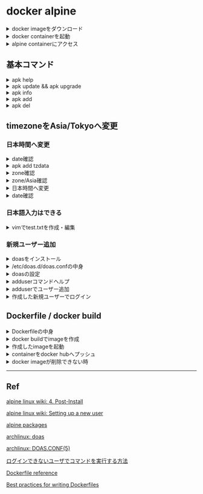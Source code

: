# docker alpine

<details>
<summary>docker imageをダウンロード</summary>

```  PowerShell
docker pull alpine
```

</details>

<details>
<summary>docker containerを起動</summary>

``` PowerShell
docker run -it -d alpine
```

</details>

<details>
<summary>alpine containerにアクセス</summary>

``` PowerShell
docker exec -it alpine sh  
# docker container
/ #
```

</details>


## 基本コマンド

<details>
<summary>apk help</summary>

``` docker container
/ # apk --help
apk-tools 2.12.7, compiled for x86_64.

usage: apk [<OPTIONS>...] COMMAND [<ARGUMENTS>...]

Package installation and removal:
  add        Add packages to WORLD and commit changes
  del        Remove packages from WORLD and commit changes

System maintenance:
  fix        Fix, reinstall or upgrade packages without modifying WORLD
  update     Update repository indexes
  upgrade    Install upgrades available from repositories
  cache      Manage the local package cache

Querying package information:
  info       Give detailed information about packages or repositories
  list       List packages matching a pattern or other criteria
  dot        Render dependencies as graphviz graphs
  policy     Show repository policy for packages
  search     Search for packages by name or description

Repository maintenance:
  index      Create repository index file from packages
  fetch      Download packages from global repositories to a local directory
  manifest   Show checksums of package contents
  verify     Verify package integrity and signature

Miscellaneous:
  audit      Audit system for changes
  stats      Show statistics about repositories and installations
  version    Compare package versions or perform tests on version strings

This apk has coffee making abilities.
```

</details>

<details>
<summary>apk update && apk upgrade</summary>

``` docker container
/ # apk update && apk upgrade
fetch https://dl-cdn.alpinelinux.org/alpine/v3.15/main/x86_64/APKINDEX.tar.gz
fetch https://dl-cdn.alpinelinux.org/alpine/v3.15/community/x86_64/APKINDEX.tar.gz
v3.15.4-138-gcb44b6bacb [https://dl-cdn.alpinelinux.org/alpine/v3.15/main]
v3.15.4-137-gab24a37f18 [https://dl-cdn.alpinelinux.org/alpine/v3.15/community]
OK: 15854 distinct packages available
OK: 6 MiB in 14 packages
```

</details>

<details>
<summary>apk info</summary>

``` docker container
/ # apk info
musl
busybox
alpine-baselayout     
alpine-keys
ca-certificates-bundle
libretls
ssl_client
apk-tools
scanelf
musl-utils
libc-utils
libcrypto1.1
libssl1.1
zlib
```

</details>

<details>
<summary>apk add</summary>

``` docker container
/ # apk add vim
(1/5) Installing xxd (8.2.4836-r0)
(2/5) Installing lua5.3-libs (5.3.6-r1)
(3/5) Installing ncurses-terminfo-base (6.3_p20211120-r0)
(4/5) Installing ncurses-libs (6.3_p20211120-r0)
(5/5) Installing vim (8.2.4836-r0)
Executing busybox-1.34.1-r5.trigger
OK: 35 MiB in 19 packages
```

</details>

<details>
<summary>apk del</summary>

``` docker container
/ # apk del vim
(1/5) Purging vim (8.2.4836-r0)
(2/5) Purging xxd (8.2.4836-r0)
(3/5) Purging lua5.3-libs (5.3.6-r1)
(4/5) Purging ncurses-libs (6.3_p20211120-r0)
(5/5) Purging ncurses-terminfo-base (6.3_p20211120-r0)
Executing busybox-1.34.1-r5.trigger
OK: 6 MiB in 14 packages
```

</details>

## timezoneをAsia/Tokyoへ変更

### 日本時間へ変更

<details>
<summary>date確認</summary>

``` docker container
/ # date
Tue May 17 07:57:26 JST 2022
```

</details>

<details>
<summary>apk add tzdata</summary>

``` docker container
/ # apk add tzdata
(1/1) Installing tzdata (2022a-r0)
Executing busybox-1.34.1-r5.trigger
OK: 38 MiB in 20 packages
```

</details>

<details>
<summary>zone確認</summary>

``` docker container
/ # ls usr/share/zoneinfo/
Africa        Asia          CET           Cuba          Egypt         Factory       GMT+0         HST           Iran          Kwajalein     MST7MDT       Navajo        Poland        Singapore     UTC           Zulu          zone.tab
America       Atlantic      CST6CDT       EET           Eire          GB            GMT-0         Hongkong      Israel        Libya         Mexico        PRC           Portugal      Turkey        Universal     iso3166.tab   zone1970.tab
Antarctica    Australia     Canada        EST           Etc           GB-Eire       GMT0          Iceland       Jamaica       MET           NZ            PST8PDT       ROC           UCT           W-SU          posixrules
Arctic        Brazil        Chile         EST5EDT       Europe        GMT           Greenwich     Indian        Japan         MST           NZ-CHAT       Pacific       ROK           US            WET           right
```

</details>

<details>
<summary>zone/Asia確認</summary>

``` docker container
/ # ls usr/share/zoneinfo/Asia/
Aden           Ashgabat       Bangkok        Chita          Damascus       Gaza           Irkutsk        Kamchatka      Kolkata        Macau          Novokuznetsk   Pyongyang      Saigon         Srednekolymsk  Thimbu         Ulan_Bator     Yangon
Almaty         Ashkhabad      Barnaul        Choibalsan     Dhaka          Harbin         Istanbul       Karachi        Krasnoyarsk    Magadan        Novosibirsk    Qatar          Sakhalin       Taipei         Thimphu        Urumqi         Yekaterinburg
Amman          Atyrau         Beirut         Chongqing      Dili           Hebron         Jakarta        Kashgar        Kuala_Lumpur   Makassar       Omsk           Qostanay       Samarkand      Tashkent       Tokyo          Ust-Nera       Yerevan
Anadyr         Baghdad        Bishkek        Chungking      Dubai          Ho_Chi_Minh    Jayapura       Kathmandu      Kuching        Manila         Oral           Qyzylorda      Seoul          Tbilisi        Tomsk          Vientiane
Aqtau          Bahrain        Brunei         Colombo        Dushanbe       Hong_Kong      Jerusalem      Katmandu       Kuwait         Muscat         Phnom_Penh     Rangoon        Shanghai       Tehran         Ujung_Pandang  Vladivostok
Aqtobe         Baku           Calcutta       Dacca          Famagusta      Hovd           Kabul          Khandyga       Macao          Nicosia        Pontianak      Riyadh         Singapore      Tel_Aviv       Ulaanbaatar    Yakutsk
```

</details>

<details>
<summary>日本時間へ変更</summary>

``` docker container
/ # cp usr/share/zoneinfo/Asia/Tokyo etc/localtime
```

</details>

<details>
<summary>date確認</summary>

``` docker container
/ # date
Tue May 17 08:07:25 JST 2022
```

</details>

### 日本語入力はできる

<details>
<summary>vimでtest.txtを作成・編集</summary>

``` docker container
/ # cd
~ # vim test.txt
~ # cat test.txt
あいうえお
かきくけこ
さしすせそ
たちつてと
なにぬねの
はひふへほ
まみむめも
やゆよ
らりるれろ
わをん
```

</details>

### 新規ユーザー追加

<details>
<summary>doasをインストール</summary>

``` docker container
/ # apk add doas
(1/1) Installing doas (6.8.1-r7)
Executing doas-6.8.1-r7.post-install
 * Your configuration in /etc/doas.conf was migrated to
 * /etc/doas.d/doas.conf and a symlink was installed in its
 * place.  For more information about the new doas configuration
 * directory, consult doas.d(5).
Executing busybox-1.34.1-r5.trigger
OK: 9 MiB in 16 packages
```

</details>

<details>
<summary>/etc/doas.d/doas.confの中身</summary>

``` docker container /etc/doas.d/doas.conf
# This file is actually located at /etc/doas.d/doas.conf, and reflects
# the system doas configuration.  It may have been migrated from its
# previous location, /etc/doas.conf, automatically.
```

</details>

<details>
<summary>doasの設定</summary>

``` docker container
echo -e "permit nopass :wheel\npermit nopass :wheel as root cmd /usr/bin/*\n" >> /etc/doas.d/doas.conf && \
chown -c root:root /etc/doas.d/doas.conf && \
chmod -c 0400 /etc/doas.d/doas.conf && \
doas -C /etc/doas.d/doas.conf && echo "config ok" || echo "config error"
config ok
```

</details>

<details>
<summary>adduserコマンドヘルプ</summary>

``` docker container
/ # adduser --help
BusyBox v1.34.1 (2022-04-04 10:19:27 UTC) multi-call binary.

Usage: adduser [OPTIONS] USER [GROUP]

Create new user, or add USER to GROUP

        -h DIR          Home directory
        -g GECOS        GECOS field
        -s SHELL        Login shell
        -G GRP          Group
        -S              Create a system user
        -D              Don't assign a password
        -H              Don't create home directory
        -u UID          User id
        -k SKEL         Skeleton directory (/etc/skel)
```

</details>

<details>
<summary>adduserでユーザー追加</summary>

``` docker container
USER=docker_alpine
UID=1000

adduser \
    -D \
    -S \
    -s /bin/sh \
    -u $UID \
    -G wheel \
    -g $USER \
    $USER
su $USER
whoami
```

</details>

<details>
<summary>作成した新規ユーザーでログイン</summary>

``` docker container
/ # exit

# PowerShell
$ docker exec -it -u [new_username] alpine sh
/ $
```

</details>


## Dockerfile / docker build

<details>
<summary>Dockerfileの中身</summary>


``` Dockerfile
FROM alpine:latest

RUN apk update && apk upgrade && \
    apk add tzdata vim doas && \
    cp usr/share/zoneinfo/Asia/Tokyo etc/localtime && \
    echo -e "permit nopass :wheel\npermit nopass :wheel as root cmd /usr/bin/*\n" >> /etc/doas.d/doas.conf && \
    chown -c root:root /etc/doas.d/doas.conf && \
    chmod -c 0400 /etc/doas.d/doas.conf && \
    doas -C /etc/doas.d/doas.conf && echo "config ok" || echo "config error" && \
    USER=docker_alpine && UID=1000 && \
    adduser \
        -D \
        -S \
        -s /bin/sh \
        -u $UID \
        -G wheel \
        -g $USER \
        $USER
```

</details>

<details>
<summary>docker buildでimageを作成</summary>

``` PowerShell
$ docker build --no-cache -t enginearn/alpine:latest -f ./Dockerfile .
[+] Building 11.1s (6/6) FINISHED
 => [internal] load build definition from Dockerfile                                                                                                                                                                                                                         0.1s 
 => => transferring dockerfile: 638B                                                                                                                                                                                                                                         0.0s 
 => [internal] load .dockerignore                                                                                                                                                                                                                                            0.0s 
 => => transferring context: 2B                                                                                                                                                                                                                                              0.0s 
 => [internal] load metadata for docker.io/library/alpine:latest                                                                                                                                                                                                             0.0s 
 => CACHED [1/2] FROM docker.io/library/alpine:latest                                                                                                                                                                                                                        0.0s 
 => [2/2] RUN apk update && apk upgrade &&     apk add tzdata vim doas                                                                                                                                                                                                       9.0s 
 => exporting to image                                                                                                                                                                                                                                                       1.7s 
 => => exporting layers                                                                                                                                                                                                                                                      1.7s 
 => => writing image sha256:fbcef02be9214dbf1bc641307861437161e0cfc2fe07303a12f7b373dd0957c2                                                                                                                                                                                 0.0s
 => => naming to docker.io/enginearn/alpine:latest
 $ docker images
 REPOSITORY                   TAG         IMAGE ID       CREATED         SIZE  
enginearn/alpine             latest      fbcef02be921   5 minutes ago   39.4MB
```

</details>

<details>
<summary>作成したimageを起動</summary>

``` PowerShell
$ docker run -it -d --name alpine enginearn/alpine
$ docker exec -it -u docker_alpine alpine sh
/ $

```

</details>

<details>
<summary>containerをdocker hubへプッシュ</summary>

まずはdocker hub上でRepositoryを作成しておく

``` PowerShell
$ docker commit 4552f804710d enginearn/alpine-latest-jst
$ docker tag <IMAGE ID> enginearn/alpine-latest-jst
$ docker push enginearn/alpine-latest-jst
Using default tag: latest
The push refers to repository [docker.io/enginearn/alpine-latest-jst]
88e3f12bb0fe: Pushed
a21709ac7616: Pushed
4fc242d58285: Mounted from enginearn/getting-started 

```

</details>

<details>
<summary>docker imageが削除できない時</summary>

``` PowerShell
$ docker rmi -f ee0a3a132b38
Error response from daemon: conflict: unable to delete ee0a3a132b38 (cannot be forced) - image has dependent child images

# docker rmi -f <REPOSITORY>:<TAG>で削除
$ docker rmi -f enginearn/alpine:latest
Untagged: enginearn/alpine:latest
```

</details>

---

## Ref

[alpine linux wiki: 4. Post-Install](https://wiki.alpinelinux.org/wiki/Tutorials_and_Howtos#Post-Install)

[alpine linux wiki: Setting up a new user](https://wiki.alpinelinux.org/wiki/Setting_up_a_new_user)

[alpine packages](https://pkgs.alpinelinux.org/packages)

[archlinux: doas](https://wiki.archlinux.jp/index.php/Doas#.E8.A8.AD.E5.AE.9A)

[archlinux: DOAS.CONF(5)](https://man.archlinux.org/man/doas.conf.5)

[ログインできないユーザでコマンドを実行する方法](https://qiita.com/riekure/items/27e07258a5a3ac4bd3fa)

[Dockerfile reference](https://docs.docker.com/engine/reference/builder/)

[Best practices for writing Dockerfiles](https://docs.docker.com/develop/develop-images/dockerfile_best-practices/)
